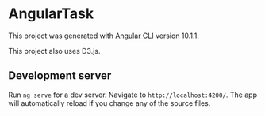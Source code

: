 # AngularTask

This project was generated with [Angular CLI](https://github.com/angular/angular-cli) version 10.1.1.

This project also uses D3.js.

## Development server

Run `ng serve` for a dev server. Navigate to `http://localhost:4200/`. The app will automatically reload if you change any of the source files.

